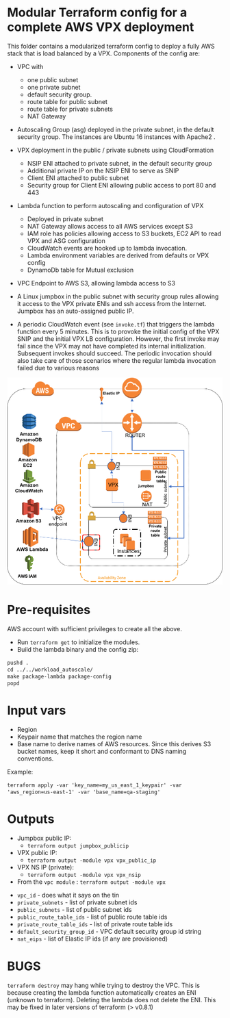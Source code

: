 # Modular Terraform config for a complete AWS VPX deployment
This folder contains a modularized terraform config to deploy a fully AWS stack that is load balanced by a VPX.
Components of the config are:

* VPC with
    - one public subnet
    - one private subnet 
    - default security group. 
    - route table for public subnet
    - route table for private subnets
    - NAT Gateway 

* Autoscaling Group (asg) deployed in the private subnet, in the default security group. The instances are Ubuntu 16 instances with Apache2 .
* VPX deployment in the public / private subnets using CloudFormation
    - NSIP ENI attached to private subnet, in the default security group
    - Additional private IP on the NSIP ENI to serve as SNIP
    - Client ENI attached to public subnet 
    - Security group for Client ENI allowing public access to port 80 and 443
* Lambda function to perform autoscaling and configuration of VPX
	- Deployed in private subnet 
	- NAT Gateway allows access to all AWS services except S3
	- IAM role has policies allowing access to S3 buckets, EC2 API to read VPX and ASG configuration
	- CloudWatch events are hooked up to lambda invocation.
	- Lambda environment variables are derived from defaults or VPX config
	- DynamoDb table for Mutual exclusion
* VPC Endpoint to AWS S3, allowing lambda access to S3
* A Linux jumpbox in the public subnet with security group rules allowing it access to the VPX private ENIs and ssh access from the Internet. Jumpbox has an auto-assigned public IP.
* A periodic CloudWatch event (see `invoke.tf`) that triggers the lambda function every 5 minutes. This is to provoke the initial config of the VPX SNIP and the initial VPX LB configuration. However, the first invoke may fail since the VPX may not have completed its internal initialization. Subsequent invokes should succeed. The periodic invocation should also take care of those scenarios where the regular lambda invocation failed due to various reasons 

<img src="../../docs/aws_vpx_single.png" width="720"/>

# Pre-requisites
AWS account with sufficient privileges to create all the above. 
* Run `terraform get` to initialize the modules.
* Build the lambda binary and the config zip:

```
pushd .
cd ../../workload_autoscale/
make package-lambda package-config
popd
```

# Input vars
* Region
* Keypair name that matches the region name
* Base name to derive names of AWS resources. Since this derives S3 bucket names, keep it short and conformant to DNS naming conventions.

Example:
```
terraform apply -var 'key_name=my_us_east_1_keypair' -var 'aws_region=us-east-1' -var 'base_name=qa-staging'
```

# Outputs
* Jumpbox public IP:
  - `terraform output jumpbox_publicip`
* VPX public IP:
  - `terraform output -module vpx vpx_public_ip`
* VPX NS IP (private):
  - `terraform output -module vpx vpx_nsip`
* From the `vpc module` : `terraform output -module vpx`
 - `vpc_id` - does what it says on the tin
 - `private_subnets` - list of private subnet ids
 - `public_subnets` - list of public subnet ids
 - `public_route_table_ids` - list of public route table ids
 - `private_route_table_ids` - list of private route table ids
 - `default_security_group_id` - VPC default security group id string
 - `nat_eips` - list of Elastic IP ids (if any are provisioned)


# BUGS
`terraform destroy` may hang while trying to destroy the VPC. This is because creating the lambda function automatically creates an ENI (unknown to terraform). Deleting the lambda does not delete the ENI. This may be fixed in later versions of terraform (> v0.8.1)

